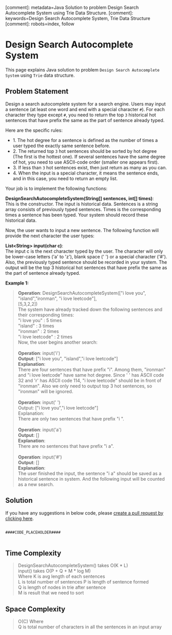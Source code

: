 [comment]: metadata=Java Solution to problem Design Search Autocomplete System using Trie Data Structure.
[comment]: keywords=Design Search Autocomplete System, Trie Data Structure
[comment]: robots=index, follow


<h1>Design Search Autocomplete System</h1>
<p>
This page explains Java solution to problem <code class="inline">Design Search Autocomplete System</code> using <code class="inline">Trie</code> data structure.
</p>


<h2 class="heading">Problem Statement</h2>
<p>
Design a search autocomplete system for a search engine. Users may input a sentence (at least one word and end with a special character <code class="inline">#</code>). For each character they type except <code class="inline">#</code>, you need to return the top <code class="inline">3</code> historical hot sentences that have prefix the same as the part of sentence already typed. 
</p>
<p>
Here are the specific rules:
</p>
<ul>
<li>1. The hot degree for a sentence is defined as the number of times a user typed the exactly same sentence before.</li>
<li>2. The returned top <code class="inline">3</code> hot sentences should be sorted by hot degree (The first is the hottest one). If several sentences have the same degree of hot, you need to use ASCII-code order (smaller one appears first).</li>
<li>3. If less than <code class="inline">3</code> hot sentences exist, then just return as many as you can.</li>
<li>4. When the input is a special character, it means the sentence ends, and in this case, you need to return an empty list.</li>
</ul>
<p>Your job is to implement the following functions:</p>
<p>
<b>DesignSearchAutocompleteSystem(String[] sentences, int[] times)</b>: <br />
This is the constructor. The input is historical data. Sentences is a string array consists of previously typed sentences. Times is the corresponding times a sentence has been typed. Your system should record these historical data.
</p>
<p>
Now, the user wants to input a new sentence. The following function will provide the next character the user types:
</p>
<p>
<b>List&lt;String&gt; input(char c)</b>: <br />
The input c is the next character typed by the user. The character will only be lower-case letters ('a' to 'z'), blank space (' ') or a special character ('#'). Also, the previously typed sentence should be recorded in your system. The output will be the top 3 historical hot sentences that have prefix the same as the part of sentence already typed.
</p>


<b>Example 1:</b>
<blockquote>
<p>
<b>Operation</b>: DesignSearchAutocompleteSystem(["i love you", "island","ironman", "i love leetcode"], <br />
[5,3,2,2]) <br />
The system have already tracked down the following sentences and their corresponding times:<br />
"i love you" : 5 times<br />
"island" : 3 times<br />
"ironman" : 2 times<br />
"i love leetcode" : 2 times<br />
Now, the user begins another search:<br />
<br />
<b>Operation</b>: input('i') <br/>
<b>Output</b>: ["i love you", "island","i love leetcode"]<br/>
<b>Explanation</b>:<br/>
There are four sentences that have prefix "i". Among them, "ironman" and "i love leetcode" have same hot degree. Since ' ' has ASCII code 32 and 'r' has ASCII code 114, "i love leetcode" should be in front of "ironman". Also we only need to output top 3 hot sentences, so "ironman" will be ignored.<br/>
<br />
<b>Operation</b>: input(' ')<br />
Output: ["i love you","i love leetcode"]<br />
Explanation:<br />
There are only two sentences that have prefix "i ".<br />
<br />
<b>Operation</b>: input('a')<br />
<b>Output</b>: []<br />
<b>Explanation</b>:<br />
There are no sentences that have prefix "i a".<br />
<br />
<b>Operation</b>: input('#')<br />
<b>Output</b>: []<br />
<b>Explanation</b>:<br />
The user finished the input, the sentence "i a" should be saved as a historical sentence in system. And the following input will be counted as a new search.<br />
</p>
</blockquote>


<h2 class="heading">Solution</h2>
If you have any suggestions in below code, please <a href="####LINK_PLACEHOLDER####" target="_blank" rel="noopener noreferrer" class="absolute">create a pull request by clicking here</a>.
<pre>
<code class="language-java">
####CODE_PLACEHOLDER####
</code>
</pre>


<h2 class="heading">Time Complexity</h2>
<blockquote>
<p>
DesignSearchAutocompleteSystem() takes O(K * L) <br/>
input() takes O(P + Q + M * log M) <br /> Where 
K is avg length of each sentences <br />
L is total number of sentences
P is length of sentence formed <br />
Q is length of nodes in trie after sentence <br />
M is result that we need to sort <br />
</p>
</blockquote>


<h2 class="heading">Space Complexity</h2>
<blockquote>
<p>
O(C) Where <br />
Q is total number of characters in all the sentences in an input array
</p>
</blockquote>